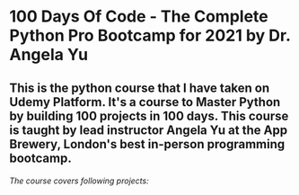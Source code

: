 # 100 Days Of Code - The Complete Python Pro Bootcamp for 2021 by Dr. Angela Yu
## This is the python course that I have taken on Udemy Platform. It's a course to Master Python by building 100 projects in 100 days. This course is taught by lead instructor Angela Yu at the App Brewery, London's best in-person programming bootcamp.

###### The course covers following projects:
